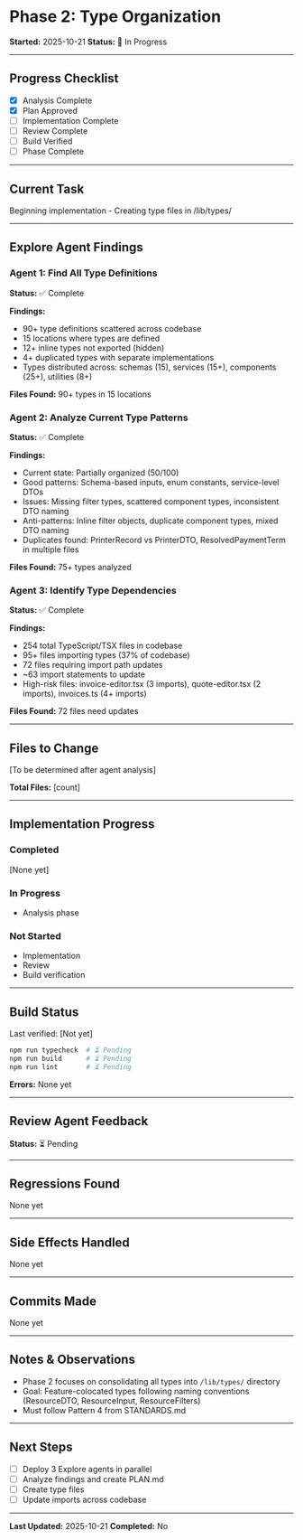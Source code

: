# Phase 2: Type Organization

**Started:** 2025-10-21
**Status:** 🔄 In Progress

---

## Progress Checklist

- [x] Analysis Complete
- [x] Plan Approved
- [ ] Implementation Complete
- [ ] Review Complete
- [ ] Build Verified
- [ ] Phase Complete

---

## Current Task

Beginning implementation - Creating type files in /lib/types/

---

## Explore Agent Findings

### Agent 1: Find All Type Definitions
**Status:** ✅ Complete

**Findings:**
- 90+ type definitions scattered across codebase
- 15 locations where types are defined
- 12+ inline types not exported (hidden)
- 4+ duplicated types with separate implementations
- Types distributed across: schemas (15), services (15+), components (25+), utilities (8+)

**Files Found:** 90+ types in 15 locations

### Agent 2: Analyze Current Type Patterns
**Status:** ✅ Complete

**Findings:**
- Current state: Partially organized (50/100)
- Good patterns: Schema-based inputs, enum constants, service-level DTOs
- Issues: Missing filter types, scattered component types, inconsistent DTO naming
- Anti-patterns: Inline filter objects, duplicate component types, mixed DTO naming
- Duplicates found: PrinterRecord vs PrinterDTO, ResolvedPaymentTerm in multiple files

**Files Found:** 75+ types analyzed

### Agent 3: Identify Type Dependencies
**Status:** ✅ Complete

**Findings:**
- 254 total TypeScript/TSX files in codebase
- 95+ files importing types (37% of codebase)
- 72 files requiring import path updates
- ~63 import statements to update
- High-risk files: invoice-editor.tsx (3 imports), quote-editor.tsx (2 imports), invoices.ts (4+ imports)

**Files Found:** 72 files need updates

---

## Files to Change

[To be determined after agent analysis]

**Total Files:** [count]

---

## Implementation Progress

### Completed
[None yet]

### In Progress
- Analysis phase

### Not Started
- Implementation
- Review
- Build verification

---

## Build Status

Last verified: [Not yet]

```bash
npm run typecheck  # ⏳ Pending
npm run build      # ⏳ Pending
npm run lint       # ⏳ Pending
```

**Errors:** None yet

---

## Review Agent Feedback

**Status:** ⏳ Pending

---

## Regressions Found

None yet

---

## Side Effects Handled

None yet

---

## Commits Made

None yet

---

## Notes & Observations

- Phase 2 focuses on consolidating all types into `/lib/types/` directory
- Goal: Feature-colocated types following naming conventions (ResourceDTO, ResourceInput, ResourceFilters)
- Must follow Pattern 4 from STANDARDS.md

---

## Next Steps

- [ ] Deploy 3 Explore agents in parallel
- [ ] Analyze findings and create PLAN.md
- [ ] Create type files
- [ ] Update imports across codebase

---

**Last Updated:** 2025-10-21
**Completed:** No
